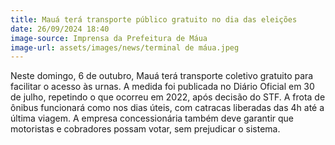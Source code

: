 ```yaml
---
title: Mauá terá transporte público gratuito no dia das eleições
date: 26/09/2024 18:40
image-source: Imprensa da Prefeitura de Máua
image-url: assets/images/news/terminal de máua.jpeg
---
```


Neste domingo, 6 de outubro, Mauá terá transporte coletivo gratuito para facilitar o acesso às urnas. A medida foi publicada no Diário Oficial em 30 de julho, repetindo o que ocorreu em 2022, após decisão do STF. A frota de ônibus funcionará como nos dias úteis, com catracas liberadas das 4h até a última viagem. A empresa concessionária também deve garantir que motoristas e cobradores possam votar, sem prejudicar o sistema.
